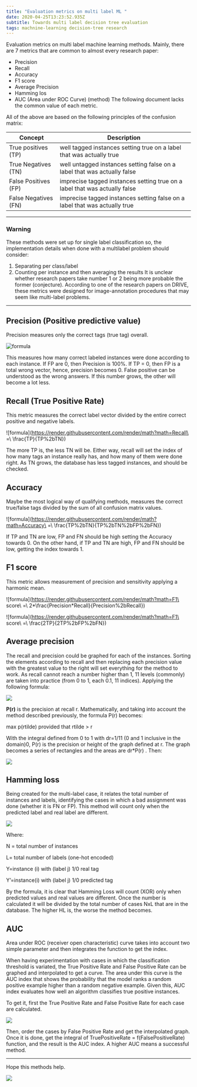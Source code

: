 ```yaml
---
title: "Evaluation metrics on multi label ML "
date: 2020-04-25T13:23:52.935Z
subtitle: Towards multi label decision tree evaluation
tags: machnine-learning decision-tree research
---
```

Evaluation metrics on multi label machine learning methods. Mainly, there are 7 metrics that are common to almost every research paper:

* Precision
* Recall
* Accuracy
* F1 score
* Average Precision
* Hamming los
* AUC (Area under ROC Curve) (method) The following document lacks the common value of each metric.

All of the above are based on the following principles of the confusion matrix:

| Concept              | Description                                                                |
| -------------------- | -------------------------------------------------------------------------- |
| True positives (TP)  | well tagged instances setting true on a label that was actually true       |
| True Negatives (TN)  | well untagged instances setting false on a label that was actually false   |
| False Positives (FP) | imprecise tagged instances setting true on a label that was actually false |
| False Negatives (FN) | imprecise tagged instances setting false on a label that was actually true |

- - -

### Warning

These methods were set up for single label classification so, the implementation details when done with a multilabel problem should consider:

1. Separating per class/label
2. Counting per instance and then averaging the results It is unclear whether research papers take number 1 or 2 being more probable the former (conjecture). According to one of the research papers on DRIVE, these metrics were designed for image-annotation procedures that may seem like multi-label problems. 

- - -

## Precision (Positive predictive value)

Precision measures only the correct tags (true tag) overall. 

![formula](https://render.githubusercontent.com/render/math?math=Precision\=\frac{TP}{TP+FP})

This measures how many correct labeled instances were done according to each instance. If FP are 0, then Precision is 100%. If TP = 0, then FP is a total wrong vector, hence, precision becomes 0.  False positive can be understood as the wrong answers. If this number grows, the other will become a lot less. 

## Recall (True Positive Rate)

This metric measures the correct label vector divided by the entire correct positive and negative labels. 

![formula](https://render.githubusercontent.com/render/math?math=Recall\ =\ \frac{TP}{TP%2bTN})

The more TP is, the less TN will be. Either way, recall will set the index of how many tags an instance really has, and how many of them were done right. As TN grows, the database has less tagged instances, and should be checked. 

## Accuracy

Maybe the most logical way of qualifying methods, measures the correct true/false tags divided by the sum of all confusion matrix values. 

![formula](https://render.githubusercontent.com/render/math?math=Accuracy\ =\ \frac{TP%2bTN}{TP%2bTN%2bFP%2bFN})

If TP and TN are low, FP and FN should be high setting the Accuracy towards 0. On the other hand, if TP and TN are high, FP and FN should be low, getting the index towards 1. 

## F1 score

This metric allows measurement of precision and sensitivity applying a harmonic mean. 

![formula](https://render.githubusercontent.com/render/math?math=F1\ score\ =\ 2*\frac{Precision*Recall}{Precision%2bRecall})

![formula](https://render.githubusercontent.com/render/math?math=F1\ score\ =\ \frac{2TP}{2TP%2bFP%2bFN})

## Average precision

The recall and precision could be graphed for each of the instances.  Sorting the elements according to recall and then replacing each precision value with the greatest value to the right will set everything for the method to work.
As recall cannot reach a number higher than 1, 11 levels (commonly) are taken into practice (from 0 to 1, each 0.1, 11 indices). Applying the following formula:

![](/assets/eq4.png)

**P(r)** is the precision at recall r. Mathematically, and taking into account the method described previously, the formula P(r) becomes:

max p(rtilde) provided that rtilde > r

With the integral defined from 0 to 1 with dr=1/11 (0 and 1 inclusive in the domain)0, P(r) is the precision or height of the graph defined at r. The graph becomes a series of rectangles and the areas are dr*P(r) . Then:

![](/assets/eq1.png)

## Hamming loss

Being created for the multi-label case, it relates the total number of instances and labels, identifying the cases in which a bad assignment was done (whether it is FN or FP). This method will count only when the predicted label and real label are different.

![](/assets/eq2.png)

Where:

N = total number of instances

L= total number of labels (one-hot encoded)

Y=instance (i) with (label j) 1/0 real tag

Y’=instance(i) with (label j) 1/0 predicted tag

By the formula, it is clear that Hamming Loss will count (XOR) only when predicted values and real values are different. Once the number is calculated it will be divided by the total number of cases NxL that are in the database. The higher HL is, the worse the method becomes. 

## AUC

Area under ROC (receiver open characteristic) curve takes into account two simple parameter and then integrates the function to get the index. 

When having experimentation with cases in which the classification threshold is variated, the True Positive Rate and False Positive Rate can be graphed and interpolated to get a curve. The area under this curve is the AUC index that shows the probability that the model ranks a random positive example higher than a random negative example. Given this, AUC index evaluates how well an algorithm classifies true positive instances. 

To get it, first the True Positive Rate and False Positive Rate for each case are calculated.

![](/assets/eq3.png)

Then, order the cases by False Positive Rate and get the interpolated graph. Once it is done, get the integral of TruePositiveRate  = f(FalsePositiveRate) function, and the result is the AUC index.  A higher AUC means a successful method.  

- - -

Hope this methods help.

![](/assets/joeLogoStroke.png)